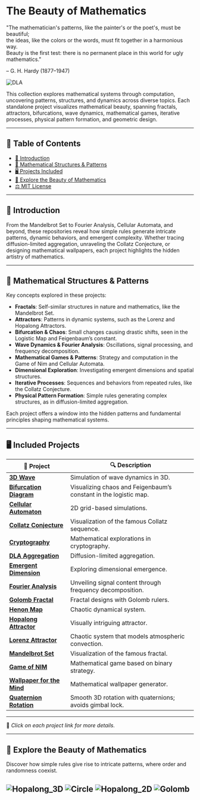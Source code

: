 # The Beauty of Mathematics

"The mathematician's patterns, like the painter's or the poet's, must be beautiful;  
the ideas, like the colors or the words, must fit together in a harmonious way.  
Beauty is the first test: there is no permanent place in this world for ugly mathematics."

– G. H. Hardy (1877–1947)


![DLA](DLA.png)

This collection explores mathematical systems through computation, uncovering patterns, structures, and dynamics across diverse topics. Each standalone project visualizes mathematical beauty, spanning fractals, attractors, bifurcations, wave dynamics, mathematical games, iterative processes, physical pattern formation, and geometric design.


---

## 📜 Table of Contents

- [📌 Introduction](#-introduction)
- [🔬 Mathematical Structures & Patterns](#-mathematical-structures--patterns)
- [🖥️ Projects Included](#️-projects-included)
- [🚀 Explore the Beauty of Mathematics](#-explore-the-beauty-of-mathematics)
- [⚖️ MIT License](./LICENSE)

---

## 📌 Introduction

From the Mandelbrot Set to Fourier Analysis, Cellular Automata, and beyond, these repositories reveal how simple rules generate intricate patterns, dynamic behaviors, and emergent complexity. Whether tracing diffusion-limited aggregation, unraveling the Collatz Conjecture, or designing mathematical wallpapers, each project highlights the hidden artistry of mathematics.

---

## 🔬 Mathematical Structures & Patterns

Key concepts explored in these projects:

- **Fractals**: Self-similar structures in nature and mathematics, like the Mandelbrot Set.  
- **Attractors**: Patterns in dynamic systems, such as the Lorenz and Hopalong Attractors.  
- **Bifurcation & Chaos**: Small changes causing drastic shifts, seen in the Logistic Map and Feigenbaum’s constant.  
- **Wave Dynamics & Fourier Analysis**: Oscillations, signal processing, and frequency decomposition.  
- **Mathematical Games & Patterns**: Strategy and computation in the Game of Nim and Cellular Automata.  
- **Dimensional Exploration**: Investigating emergent dimensions and spatial structures.  
- **Iterative Processes**: Sequences and behaviors from repeated rules, like the Collatz Conjecture.  
- **Physical Pattern Formation**: Simple rules generating complex structures, as in diffusion-limited aggregation.  


Each project offers a window into the hidden patterns and fundamental principles shaping mathematical systems.

---

## 🖥️ Included Projects

| 📂 Project | 🔍 Description |
|------------|----------------|
| [**3D Wave**](https://github.com/ratwolfzero/3D_Wave) | Simulation of wave dynamics in 3D. |
| [**Bifurcation Diagram**](https://github.com/ratwolfzero/Bifurcation) | Visualizing chaos and Feigenbaum’s constant in the logistic map. |
| [**Cellular Automaton**](https://github.com/ratwolfzero/Cellular-Automaton) | 2D grid-based simulations. |
| [**Collatz Conjecture**](https://github.com/ratwolfzero/Collatz) | Visualization of the famous Collatz sequence. |
| [**Cryptography**](https://github.com/ratwolfzero/Crypto) | Mathematical explorations in cryptography. |
| [**DLA Aggregation**](https://github.com/ratwolfzero/DLA) | Diffusion-limited aggregation. |
| [**Emergent Dimension**](https://github.com/ratwolfzero/Emergent-Dimension) | Exploring dimensional emergence. |
| [**Fourier Analysis**](https://github.com/ratwolfzero/FFT) | Unveiling signal content through frequency decomposition. |
| [**Golomb Fractal**](https://github.com/ratwolfzero/Golomb) | Fractal designs with Golomb rulers. |
| [**Henon Map**](https://github.com/ratwolfzero/Henon) | Chaotic dynamical system. |
| [**Hopalong Attractor**](https://github.com/ratwolfzero/hopalong_python) | Visually intriguing attractor. |
| [**Lorenz Attractor**](https://github.com/ratwolfzero/Lorenz) | Chaotic system that models atmospheric convection. |
| [**Mandelbrot Set**](https://github.com/ratwolfzero/Mandelbrot) | Visualization of the famous fractal. |
| [**Game of NIM**](https://github.com/ratwolfzero/NIM) | Mathematical game based on binary strategy. |
| [**Wallpaper for the Mind**](https://github.com/ratwolfzero/Wallpaper_for_the_Mind) | Mathematical wallpaper generator. |
| [**Quaternion Rotation**](https://github.com/ratwolfzero/Quaternion_Rotation) | Smooth 3D rotation with quaternions; avoids gimbal lock. |


---

📌 *Click on each project link for more details.*

---

## 🚀 Explore the Beauty of Mathematics 

Discover how simple rules give rise to intricate patterns, where order and randomness coexist.

![Hopalong_3D](basic_3D_130_02.png)
![Circle](circle_1.png)
![Hopalong_2D](basic_1.png)
![Golomb](golomb_1.png)
---
